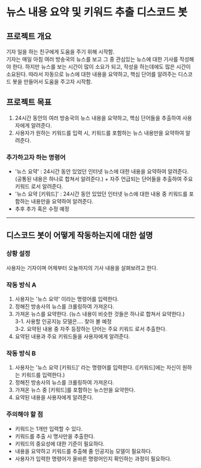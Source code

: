 # 뉴스 내용 요약 및 키워드 추출 디스코드 봇
## 프로젝트 개요  
기자 일을 하는 친구에게 도움을 주기 위해 시작함.  
기자는 매일 아침 여러 방송국의 뉴스를 보고 그 중 관심있는 뉴스에 대한 기사를 작성해야 한다. 하지만 뉴스를 보는 시간이 많이 소요가 되고, 작성을 하는데에도 많은 시간이 소요된다. 따라서 자동으로 뉴스에 대한 내용을 요약하고, 핵심 단어를 알려주는 디스코드 봇을 만들어서 도움을 주고자 시작함.  
  
## 프로젝트 목표  
1. 24시간 동안의 여러 방송국의 뉴스 내용을 요약하고, 핵심 단어들을 추출하여 사용자에게 알려준다.  
2. 사용자가 원하는 키워드를 입력 시, 키워드를 포함하는 뉴스 내용만을 요약하여 알려준다.   

  ### 추가하고자 하는 명령어
  - '뉴스 요약' : 24시간 동안 있었던 인터넷 뉴스에 대한 내용을 요약하여 알려준다. (공통된 내용은 하나로 합쳐서 알려준다.) + 자주 언급되는 단어들을 추출하여 주요 키워드 로서 알려준다.  
  - '뉴스 요약 [키워드]' : 24시간 동안 있었던 인터넷 뉴스에 대한 내용 중 키워드를 포함하는 내용만을 요약하여 알려준다.  
  - 추후 추가 혹은 수정 예정
---  
## 디스코드 봇이 어떻게 작동하는지에 대한 설명  
### 상황 설정  
사용자는 기자이며 어제부터 오늘까지의 기사 내용을 살펴보려고 한다.

### 작동 방식 A
1. 사용자는 '뉴스 요약' 이라는 명령어를 입력한다.  
2. 정해진 방송사의 뉴스를 크롤링하여 가져온다.  
3. 가져온 뉴스를 요약한다. (뉴스 내용이 비슷한 것들은 하나로 합쳐서 요약한다.)  
3-1. 사용할 인공지능 모델은.... 찾아 볼 예정  
3-2. 요약된 내용 중 자주 등장하는 단어는 주요 키워드 로서 추출한다.
4. 요약된 내용과 주요 키워드들을 사용자에게 알려준다.

### 작동 방식 B
1. 사용자는 '뉴스 요약 [키워드]' 라는 명령어를 입력한다. ([키워드]에는 자신이 원하는 키워드를 입력한다.)
2. 정해진 방송사의 뉴스를 크롤링하여 가져온다.
3. 가져온 뉴스 중 [키워드]를 포함하는 뉴스만을 요약한다.
4. 요약된 내용을 사용자에게 알려준다.  

### 주의해야 할 점  
- 키워드는 1개만 입력할 수 있다.  
- 키워드를 추출 시 명사만을 추출한다.
- 키워드의 중요성에 대한 기준이 필요하다.
- 내용을 요약하고 키워드를 추출해 줄 인공지능 모델이 필요하다.
- 사용자가 입력한 명령어가 올바른 명령어인지 확인하는 과정이 필요하다.
